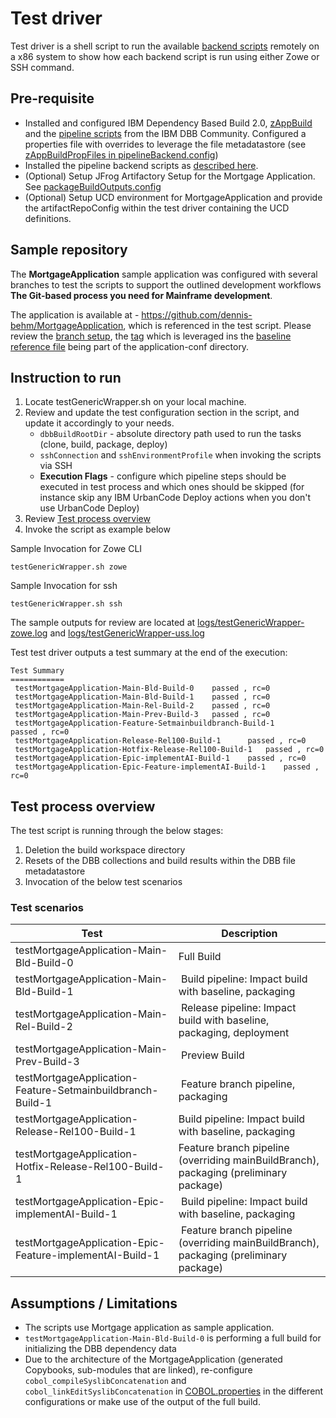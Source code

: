 # Test driver
Test driver is a shell script to run the available [backend scripts](../README.md#4---script-inventory) remotely on a x86 system to show how each backend script is run using either Zowe or SSH command.

## Pre-requisite
* Installed and configured IBM Dependency Based Build 2.0, [zAppBuild](https://github.com/IBM/dbb-zappbuild) and the [pipeline scripts](https://github.com/IBM/dbb/tree/main/Pipeline) from the IBM DBB Community. Configured a properties file with overrides to leverage the file metadatastore (see [zAppBuildPropFiles in pipelineBackend.config](../pipelineBackend.config))
* Installed the pipeline backend scripts as [described here](../README.md#installation).
* (Optional) Setup JFrog Artifactory Setup for the Mortgage Application. See [packageBuildOutputs.config](../packageBuildOutputs.config)
* (Optional) Setup UCD environment for MortgageApplication and provide the artifactRepoConfig within the test driver containing the UCD definitions.

## Sample repository
The **MortgageApplication** sample application was configured with several branches to test the scripts to support the outlined development workflows **The Git-based process you need for Mainframe development**.

The application is available at - https://github.com/dennis-behm/MortgageApplication, which is referenced in the test script. Please review the [branch setup](https://github.com/dennis-behm/MortgageApplication/branches), the [tag](https://github.com/dennis-behm/MortgageApplication/tags) which is leveraged ins the [baseline reference file](https://github.com/dennis-behm/MortgageApplication/blob/main/application-conf/baselineReference.config) being part of the application-conf directory.

## Instruction to run
1. Locate testGenericWrapper.sh on your local machine.
1. Review and update the test configuration section in the script, and update it accordingly to your needs.
   * `dbbBuildRootDir` - absolute directory path used to run the tasks (clone, build, package, deploy)
   * `sshConnection` and `sshEnvironmentProfile` when invoking the scripts via SSH
   * **Execution Flags** - configure which pipeline steps should be executed in test process and which ones should be skipped (for instance skip any IBM UrbanCode Deploy actions when you don't use UrbanCode Deploy)
1. Review [Test process overview](#test-process-overview)
1. Invoke the script as example below

Sample Invocation for Zowe CLI

```
testGenericWrapper.sh zowe
```

Sample Invocation for ssh

```
testGenericWrapper.sh ssh
```

The sample outputs for review are located at [logs/testGenericWrapper-zowe.log](logs/testGenericWrapper-zowe.log) and [logs/testGenericWrapper-uss.log](logs/testGenericWrapper-uss.log)

Test test driver outputs a test summary at the end of the execution:

```
Test Summary
============
 testMortgageApplication-Main-Bld-Build-0 	 passed , rc=0
 testMortgageApplication-Main-Bld-Build-1 	 passed , rc=0
 testMortgageApplication-Main-Rel-Build-2 	 passed , rc=0
 testMortgageApplication-Main-Prev-Build-3 	 passed , rc=0
 testMortgageApplication-Feature-Setmainbuildbranch-Build-1 	 passed , rc=0
 testMortgageApplication-Release-Rel100-Build-1 	 passed , rc=0
 testMortgageApplication-Hotfix-Release-Rel100-Build-1 	 passed , rc=0
 testMortgageApplication-Epic-implementAI-Build-1 	 passed , rc=0
 testMortgageApplication-Epic-Feature-implementAI-Build-1 	 passed , rc=0
```

## Test process overview

The test script is running through the below stages:
1. Deletion the build workspace directory
2. Resets of the DBB collections and build results within the DBB file metadatastore
3. Invocation of the below test scenarios

### Test scenarios

Test | Description
---------- | ----------------------------------------------------------------------------------------
testMortgageApplication-Main-Bld-Build-0 | Full Build
testMortgageApplication-Main-Bld-Build-1 | Build pipeline: Impact build with baseline, packaging
testMortgageApplication-Main-Rel-Build-2 | Release pipeline: Impact build with baseline, packaging, deployment
testMortgageApplication-Main-Prev-Build-3 | Preview Build
testMortgageApplication-Feature-Setmainbuildbranch-Build-1 | Feature branch pipeline, packaging
testMortgageApplication-Release-Rel100-Build-1  | Build pipeline: Impact build with baseline, packaging
testMortgageApplication-Hotfix-Release-Rel100-Build-1 | Feature branch pipeline (overriding mainBuildBranch), packaging (preliminary package)
testMortgageApplication-Epic-implementAI-Build-1 | Build pipeline: Impact build with baseline, packaging
testMortgageApplication-Epic-Feature-implementAI-Build-1 | Feature branch pipeline (overriding mainBuildBranch), packaging (preliminary package)

## Assumptions / Limitations
* The scripts use Mortgage application as sample application.
* `testMortgageApplication-Main-Bld-Build-0` is performing a full build for initializing the DBB dependency data
* Due to the architecture of the MortgageApplication (generated Copybooks, sub-modules that are linked), re-configure `cobol_compileSyslibConcatenation` and `cobol_linkEditSyslibConcatenation` in [COBOL.properties](https://github.com/dennis-behm/MortgageApplication/blob/feature/setmainbuildbranch/application-conf/Cobol.properties) in the different configurations or make use of the output of the full build.